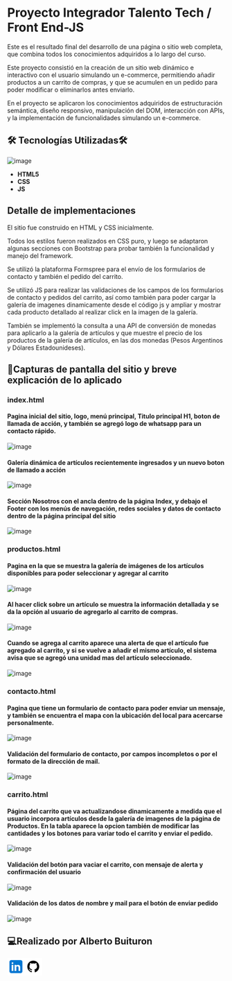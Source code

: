 # **Proyecto Integrador Talento Tech / Front End-JS** 



Este es el resultado final del desarrollo de una página o sitio web completa, que combina todos los conocimientos adquiridos a lo largo del curso. 


Este proyecto consistió en la creación de un sitio web dinámico e interactivo con el usuario simulando un e-commerce, permitiendo añadir productos a un carrito de compras, y que se acumulen en un pedido para poder modificar o eliminarlos antes enviarlo. 


En el proyecto se aplicaron los conocimientos adquiridos de estructuración semántica, diseño responsivo, manipulación del DOM, interacción con APIs, y la implementación de funcionalidades simulando un e-commerce.



## 🛠 Tecnologías Utilizadas🛠


![image](https://github.com/user-attachments/assets/f64450f3-0495-4a81-a15c-faaa2fad6e8c)


- **HTML5**
- **CSS**
- **JS**



## Detalle de implementaciones

El sitio fue construido en HTML y CSS inicialmente.

Todos los estilos fueron realizados en CSS puro, y luego se adaptaron algunas secciones con Bootstrap para probar también la funcionalidad y manejo del framework.


Se utilizó la plataforma Formspree para el envío de los formularios de contacto y también el pedido del carrito. 


Se utilizó JS para realizar las validaciones de los campos de los formularios de contacto y pedidos del carrito, así como también para poder cargar la galería de imagenes dinamicamente desde el código js y ampliar y mostrar cada producto detallado al realizar click en la imagen de la galería. 


También se implementó la consulta a una API de conversión de monedas para aplicarlo a la galería de artículos y que muestre el precio de los productos de la galería de artículos, en las dos monedas (Pesos Argentinos y Dólares Estadounideses).





## 📝Capturas de pantalla del sitio y breve explicación de lo aplicado

### index.html

#### Pagina inicial del sitio, logo, menú principal, Titulo principal H1, boton de llamada de acción, y también se agregó logo de whatsapp para un contacto rápido.


![image](https://github.com/user-attachments/assets/b87b6e8b-1d3a-4d34-8a6d-ada796620efa)




#### Galería dinámica de artículos recientemente ingresados y un nuevo boton de llamado a acción


![image](https://github.com/user-attachments/assets/2c8d567e-11c1-42cf-8ba6-82e6338ca3d1)




#### Sección Nosotros con el ancla dentro de la página Index, y debajo el Footer con los menús de navegación, redes sociales y datos de contacto dentro de la página principal del sitio


![image](https://github.com/user-attachments/assets/a9a3af66-87cc-4004-acdc-00f1bacf5dea)







### productos.html

#### Pagina en la que se muestra la galería de imágenes de los artículos disponibles para poder seleccionar y agregar al carrito


![image](https://github.com/user-attachments/assets/21d99d9a-c188-40a8-858c-9532d0db70bf)




#### Al hacer click sobre un artículo se muestra la información detallada y se da la opción al usuario de agregarlo al carrito de compras.


![image](https://github.com/user-attachments/assets/8e4f4537-a168-4b0a-9b66-5d9e6b3ef649)




#### Cuando se agrega al carrito aparece una alerta de que el artículo fue agregado al carrito, y si se vuelve a añadir el mismo artículo, el sistema avisa que se agregó una unidad mas del artículo seleccionado.


![image](https://github.com/user-attachments/assets/5ced7285-bc61-44c6-9669-91c6865b0fc8)






### contacto.html

#### Pagina que tiene un formulario de contacto para poder enviar un mensaje, y también se encuentra el mapa con la ubicación del local para acercarse personalmente.


![image](https://github.com/user-attachments/assets/ca03847b-45db-418f-931b-ebb9b151bd75)




#### Validación del formulario de contacto, por campos incompletos o por el formato de la dirección de mail. 


![image](https://github.com/user-attachments/assets/59a47d18-734c-4973-a9e0-2f7e5ee249c5)






### carrito.html

#### Página del carrito que va actualizandose dinamicamente a medida que el usuario incorpora artículos desde la galería de imagenes de la página de Productos. En la tabla aparece la opcion también de modificar las cantidades y los botones para variar todo el carrito y enviar el pedido.


![image](https://github.com/user-attachments/assets/49c922bd-f26c-4bf6-9a65-b5257df360f8)




#### Validación del botón para vaciar el carrito, con mensaje de alerta y confirmación del usuario 


![image](https://github.com/user-attachments/assets/856829d8-ba86-47df-ab30-e34003895744)




#### Validación de los datos de nombre y mail para el botón de enviar pedido


![image](https://github.com/user-attachments/assets/a9987e9c-2c60-4948-b6d8-a229bef7fd11)












## ‍💻Realizado por Alberto Buituron
<div style="display: flex; justify-content: flex-start;">
<a href="https://www.linkedin.com/in/alberto-buituron/" target="_blank">
<img src="./assets/img/linkedin.svg" alt=linkedin style="margin-bottom: 5px;width:40px;" />
</a>
<a href="https:/github.com/albertobuituron" target="_blank">
<img src="./assets/img/github.svg" alt=github style="margin-bottom: 5px;width:40px;" />
</a>
</div>
